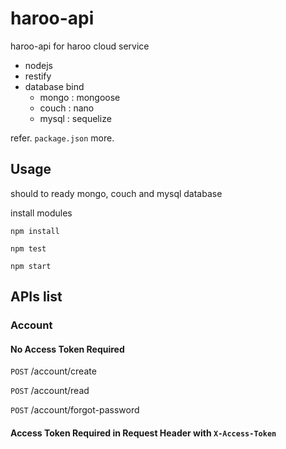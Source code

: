 haroo-api
=========

haroo-api for haroo cloud service

- nodejs
- restify
- database bind
    - mongo : mongoose
    - couch : nano
    - mysql : sequelize

refer. `package.json` more.

## Usage

should to ready mongo, couch and mysql database

install modules

```shell
npm install

npm test

npm start
```

## APIs list

### Account

#### No Access Token Required

`POST` /account/create

`POST` /account/read

`POST` /account/forgot-password

#### Access Token Required in Request Header with `X-Access-Token`



